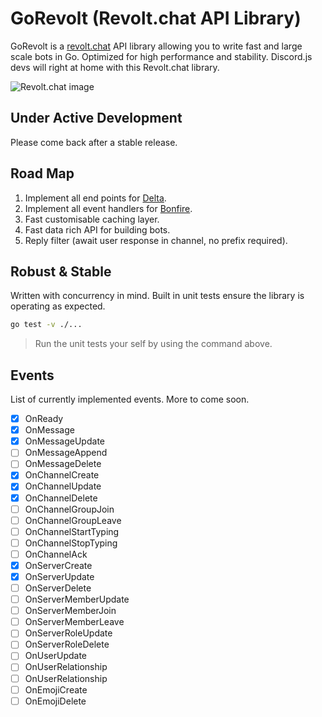 # GoRevolt (Revolt.chat API Library)

GoRevolt is a [revolt.chat](https://revolt.chat) API library allowing you to write fast and large scale bots in Go. Optimized for high performance and stability. Discord.js devs will right at home with this Revolt.chat library.

![Revolt.chat image](https://github.com/revoltchat/.github/raw/master/screenshots/2022-03.png)

## Under Active Development
Please come back after a stable release.

## Road Map
1. Implement all end points for [Delta](https://developers.revolt.chat/stack/delta/permissions).
2. Implement all event handlers for [Bonfire](https://developers.revolt.chat/stack/bonfire/events).
3. Fast customisable caching layer.
4. Fast data rich API for building bots.
5. Reply filter (await user response in channel, no prefix required).

## Robust & Stable
Written with concurrency in mind. Built in unit tests ensure the library is operating as expected.


```sh
go test -v ./...
```
> Run the unit tests your self by using the command above.

## Events
List of currently implemented events. More to come soon.

- [x] OnReady
- [x] OnMessage
- [x] OnMessageUpdate
- [ ] OnMessageAppend
- [ ] OnMessageDelete
- [x] OnChannelCreate
- [x] OnChannelUpdate
- [x] OnChannelDelete
- [ ] OnChannelGroupJoin
- [ ] OnChannelGroupLeave
- [ ] OnChannelStartTyping
- [ ] OnChannelStopTyping
- [ ] OnChannelAck
- [x] OnServerCreate
- [x] OnServerUpdate
- [ ] OnServerDelete
- [ ] OnServerMemberUpdate
- [ ] OnServerMemberJoin
- [ ] OnServerMemberLeave
- [ ] OnServerRoleUpdate
- [ ] OnServerRoleDelete
- [ ] OnUserUpdate
- [ ] OnUserRelationship
- [ ] OnUserRelationship
- [ ] OnEmojiCreate
- [ ] OnEmojiDelete